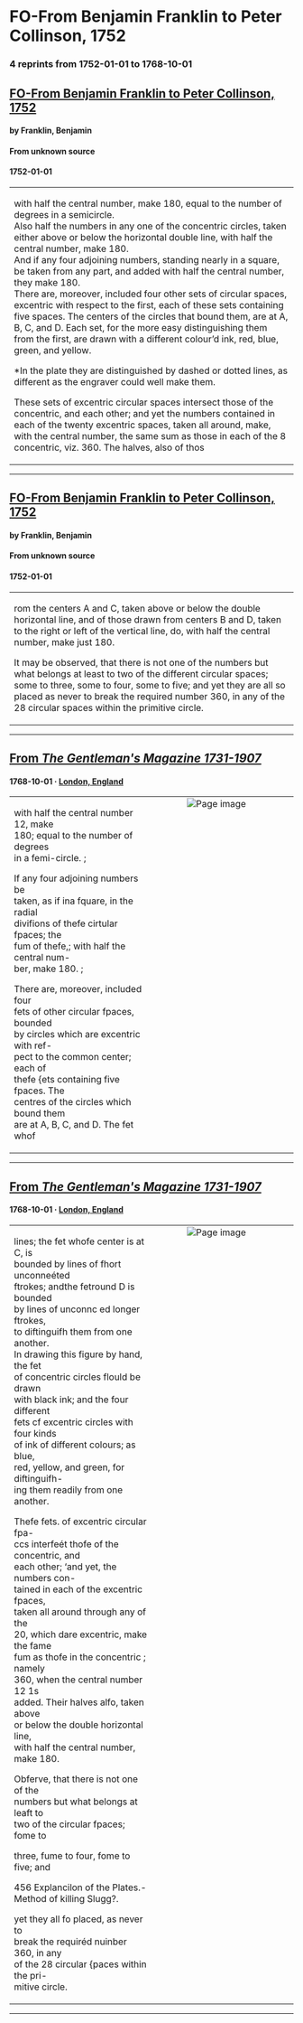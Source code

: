 
# FO-From Benjamin Franklin to Peter Collinson, 1752

### 4 reprints from 1752-01-01 to 1768-10-01

## [FO-From Benjamin Franklin to Peter Collinson, 1752](https://founders.archives.gov/documents/Franklin/01-04-02-0147)

#### by Franklin, Benjamin

#### From unknown source

#### 1752-01-01

<table style="width: 100%;"><tr><td style="width: 50%">

 with half the central number, make 180, equal to the number of degrees in a semicircle.  
Also half the numbers in any one of the concentric circles, taken either above or below the horizontal double line, with half the central number, make 180.  
And if any four adjoining numbers, standing nearly in a square, be taken from any part, and added with half the central number, they make 180.  
There are, moreover, included four other sets of circular spaces, excentric with respect to the first, each of these sets containing five spaces. The centers of the circles that bound them, are at A, B, C, and D. Each set, for the more easy distinguishing them from the first, are drawn with a different colour’d ink, red, blue, green, and yellow.  
  
*In the plate they are distinguished by dashed or dotted lines, as different as the engraver could well make them.  
  
These sets of excentric circular spaces intersect those of the concentric, and each other; and yet the numbers contained in each of the twenty excentric spaces, taken all around, make, with the central number, the same sum as those in each of the 8 concentric, viz. 360. The halves, also of thos
</td></tr></table>

---

## [FO-From Benjamin Franklin to Peter Collinson, 1752](https://founders.archives.gov/documents/Franklin/01-04-02-0147)

#### by Franklin, Benjamin

#### From unknown source

#### 1752-01-01

<table style="width: 100%;"><tr><td style="width: 50%">

rom the centers A and C, taken above or below the double horizontal line, and of those drawn from centers B and D, taken to the right or left of the vertical line, do, with half the central number, make just 180.  
  
It may be observed, that there is not one of the numbers but what belongs at least to two of the different circular spaces; some to three, some to four, some to five; and yet they are all so placed as never to break the required number 360, in any of the 28 circular spaces within the primitive circle.
</td></tr></table>

---

## [From _The Gentleman's Magazine 1731-1907_](https://archive.org/details/sim_gentlemans-magazine_1768-10_38_10/page/n9/mode/1up?view=theater)

#### 1768-10-01 &middot; [London, England](http://dbpedia.org/resource/London)

<table style="width: 100%;"><tr><td style="width: 50%">

  
with half the central number 12, make  
180; equal to the number of degrees  
in a femi-circle. ;  
  
If any four adjoining numbers be  
taken, as if ina fquare, in the radial  
divifions of thefe cirtular fpaces; the  
fum of thefe,; with half the central num-  
ber, make 180. ;  
  
There are, moreover, included four  
fets of other circular fpaces, bounded  
by circles which are excentric with ref-  
pect to the common center; each of  
thefe {ets containing five fpaces. The  
centres of the circles which bound them  
are at A, B, C, and D. The fet whof
</td><td style="width: 50%; max-height: 75%; margin: auto; display: block;">
<img alt="Page image" src="https://iiif.archive.org/iiif/sim_gentlemans-magazine_1768-10_38_10&#0036;9/pct:18.257874,38.299156,34.645669,19.179735/600,/0/default.jpg"/>
</td>
</tr></table>

---

## [From _The Gentleman's Magazine 1731-1907_](https://archive.org/details/sim_gentlemans-magazine_1768-10_38_10/page/n9/mode/1up?view=theater)

#### 1768-10-01 &middot; [London, England](http://dbpedia.org/resource/London)

<table style="width: 100%;"><tr><td style="width: 50%">

  
lines; the fet whofe center is at C, is  
bounded by lines of fhort unconneéted  
ftrokes; andthe fetround D is bounded  
by lines of unconnc ed longer ftrokes,  
to diftinguifh them from one another.  
In drawing this figure by hand, the fet  
of concentric circles flould be drawn  
with black ink; and the four different  
fets cf excentric circles with four kinds  
of ink of different colours; as blue,  
red, yellow, and green, for diftinguifh-  
ing them readily from one another.  
  
Thefe fets. of excentric circular fpa-  
ccs interfeét thofe of the concentric, and  
each other; ‘and yet, the numbers con-  
tained in each of the excentric fpaces,  
taken all around through any of the  
20, which dare excentric, make the fame  
fum as thofe in the concentric ; namely  
360, when the central number 12 1s  
added. Their halves alfo, taken above  
or below the double horizontal line,  
with half the central number, make 180.  
  
Obferve, that there is not one of the  
numbers but what belongs at leaft to  
two of the circular fpaces; fome to  
  
three, fume to four, fome to five; and  
  
456 Explancilon of the Plates.- Method of killing Slugg?.  
  
  
  
  
yet they all fo placed, as never to  
break the requiréd nuinber 360, in any  
of the 28 circular {paces within the pri-  
mitive circle.
</td><td style="width: 50%; max-height: 75%; margin: auto; display: block;">
<img alt="Page image" src="https://iiif.archive.org/iiif/sim_gentlemans-magazine_1768-10_38_10&#0036;9/pct:17.962598,8.624849,72.342520,85.072376/,600/0/default.jpg"/>
</td>
</tr></table>

---

